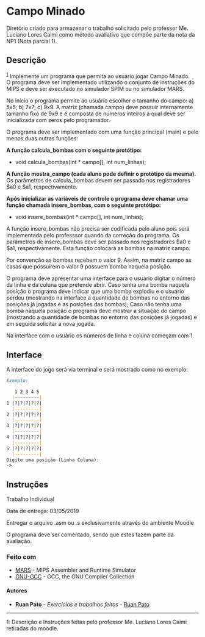 # Campo Minado

Diretório criado para armazenar o trabalho solicitado pelo professor Me. Luciano Lores Caimi como método avaliativo que compõe parte da nota da NP1 (Nota parcial 1).

## Descrição ##

<sup>[1](#footnote1)</sup> Implemente um programa que permita ao usuário jogar Campo Minado.  
O programa deve ser implementado utilizando o conjunto de instruções do MIPS e deve ser executado no simulador SPIM ou no simulador MARS.

No início o programa permite ao usuário escolher o tamanho do campo: a) 5x5; b) 7x7; c) 9x9. A matriz (chamada campo) deve possuir internamente tamanho fixo de 9x9 e é composta de números inteiros a qual deve ser inicializada com zeros pelo programador.

O programa deve ser implementado com uma função principal (main) e pelo menos duas outras funções:

**A função calcula_bombas com o seguinte protótipo:**
* void calcula_bombas(int * campo[], int num_linhas);

**A função mostra_campo (cada aluno pode definir o protótipo da mesma).**
Os parâmetros de calcula_bombas devem ser passado nos registradores $a0 e $a1, respectivamente.

**Após inicializar as variáveis de controle o programa deve chamar uma função chamada insere_bombas, com o seguinte protótipo:**

* void insere_bombas(int * campo[], int num_linhas);

A função insere_bombas não precisa ser codificada pelo aluno pois será implementada pelo professsor quando da correção do programa. Os parâmetros de insere_bombas deve ser passado nos registradores $a0 e $a1, respectivamente. Esta função colocará as bombas na matriz campo.

Por convenção as bombas recebem o valor 9. Assim, na matriz campo as casas que possuirem o valor 9 possuem bomba naquela posição.

O programa deve apresentar uma interface para o usuário digitar o número da linha e da coluna que pretende abrir. Caso tenha uma bomba naquela posição o programa deve indicar que uma bomba explodiu e o usuário perdeu (mostrando na interface a quantidade de bombas no entorno das posições já jogadas e as posições das bombas); Caso não tenha uma bomba naquela posição o programa deve mostrar a situação do campo (mostrando a quantidade de bombas no entorno das posições já jogadas) e em seguida solicitar a nova jogada.

Na interface com o usuário os números de linha e coluna começam com 1.

## Interface ##
A interface do jogo será via terminal e será mostrado como no exemplo:
```markdown
Exemplo:

   1 2 3 4 5
  |---------|
1 |?|?|?|?|?|
  |---------|
2 |?|?|?|?|?|
  |---------|
3 |?|?|?|?|?|
  |---------|
4 |?|?|?|?|?|
  |---------|
5 |?|?|?|?|?|
  |---------|
Digite uma posição (Linha Coluna):
->
```

## Instruções ##
Trabalho Individual  

Data de entrega: 03/05/2019  

Entregar o arquivo .asm ou .s exclusivamente através do ambiente Moodle  

O programa deve ser comentado, sendo que estes fazem parte da avaliação.  

### Feito com ###

* [MARS](http://courses.missouristate.edu/KenVollmar/mars/) - MIPS Assembler and Runtime Simulator
* [GNU-GCC](https://gcc.gnu.org/) - GCC, the GNU Compiler Collection

#### Autores ####

* **Ruan Pato** - *Exercícios e trabalhos feitos* - [Ruan Pato](https://github.com/ruanpato)

-------

<a name="footnote1">1</a>: Descrição e Instruções feitas pelo professor Me. Luciano Lores Caimi retiradas do moodle.